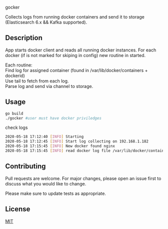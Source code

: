 gocker

Collects logs from running docker containers and send it to storage (Elasticsearch 6.x && Kafka supported).

## Description
App starts docker client and reads all running docker instances. 
For each docker (if is not marked for skiping in config) new routine in started.

Each routine:  
Find log for assigned container (found in /var/lib/docker/containers + dockerid)  
Use tail to fetch from each log.  
Parse log and send via channel to storage.  

## Usage
```bash
go build
./gocker #user must have docker priviledges 
```

check logs

```bash
2020-05-18 17:12:40 [INFO] Starting
2020-05-18 17:12:45 [INFO] Start log collecting on 192.168.1.182
2020-05-18 17:15:45 [INFO] New docker found nginx
2020-05-18 17:15:45 [INFO] read docker log file /var/lib/docker/containers/d9789310fddb3d2c75c087d3ca68bfff4ae92166e5159b2dab0777a4f85e1bf3/d9789310fddb3d2c75c087d3ca68bfff4ae92166e5159b2dab0777a4f85e1bf3-json.log
```

## Contributing
Pull requests are welcome. For major changes, please open an issue first to discuss what you would like to change.

Please make sure to update tests as appropriate.

## License
[MIT](https://choosealicense.com/licenses/mit/)
